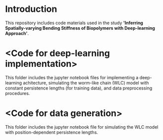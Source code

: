# Introduction
This repository includes code materials used in the study **'Inferring Spatially-varying Bending Stiffness of Biopolymers with Deep-learning Approach'**.

# <**Code for deep-learning implementation**> 
This folder includes the jupyter notebook files for implementing a deep-learning achitecture, simulating the worm-like chain (WLC) model with constant persistence lengths (for training data), and data preprocessing procedures.

# <**Code for data generation**> 
This folder includes the jupyter notebook file for simulating the WLC model with position-dependent persistence lengths.
